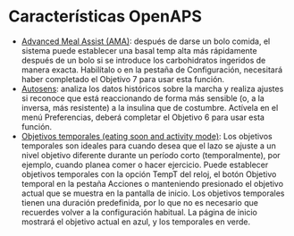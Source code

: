 # Características OpenAPS

* [Advanced Meal Assist (AMA)](http://openaps.readthedocs.io/en/latest/docs/walkthrough/phase-4/advanced-features.html#advanced-meal-assist-or-ama): después de darse un bolo comida, el sistema puede establecer una basal temp alta más rápidamente después de un bolo si se introduce los carbohidratos ingeridos de manera exacta. Habilítalo o en la pestaña de Configuración, necesitará haber completado el Objetivo 7 para usar esta función.
* [Autosens](http://openaps.readthedocs.io/en/latest/docs/walkthrough/phase-4/advanced-features.html#auto-sensitivity-mode): analiza los datos históricos sobre la marcha y realiza ajustes si reconoce que está reaccionando de forma más sensible (o, a la inversa, más resistente) a la insulina que de costumbre. Actívela en el menú Preferencias, deberá completar el Objetivo 6 para usar esta función.
* [Objetivos temporales (eating soon and activity mode)](http://openaps.readthedocs.io/en/latest/docs/walkthrough/phase-4/advanced-features.html#eating-soon-and-activity-mode-temporary-targets): Los objetivos temporales son ideales para cuando desea que el lazo se ajuste a un nivel objetivo diferente durante un período corto (temporalmente), por ejemplo, cuando planea comer o hacer ejercicio. Puede establecer objetivos temporales con la opción TempT del reloj, el botón Objetivo temporal en la pestaña Acciones o manteniendo presionado el objetivo actual que se muestra en la pantalla de inicio. Los objetivos temporales tienen una duración predefinida, por lo que no es necesario que recuerdes volver a la configuración habitual. La página de inicio mostrará el objetivo actual en azul, y los temporales en verde. 
